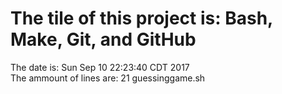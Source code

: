 # The tile of this project is: Bash, Make, Git, and GitHub
The date is: Sun Sep 10 22:23:40 CDT 2017  
The ammount of lines are:  21 guessinggame.sh
